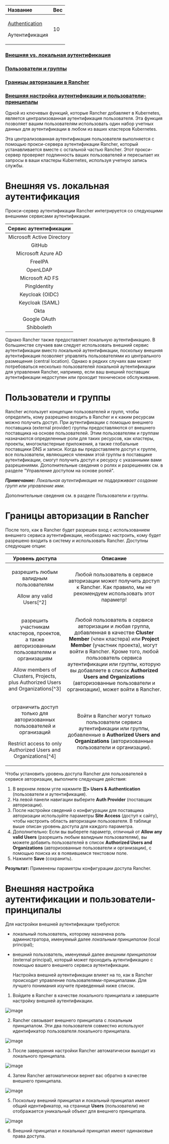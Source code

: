 ﻿


|**Название**|**Вес**|
| :- | :- |
|<p>[Authentication](https://github.com/rancher/docs/blob/master/content/rancher/v2.6/en/admin-settings/authentication/_index.md) </p><p>Аутентификация</p>|10|


### [Внешняя vs. локальная аутентификация](https://github.com/markizz01/test/blob/main/ru/Authentication/Authentication.md#внешняя-vs-локальная-аутентификация-1)

### [Пользователи и группы](https://github.com/markizz01/test/blob/main/ru/Authentication/Authentication.md#пользователи-и-группы-1)

### [Границы авторизации в Rancher](https://github.com/markizz01/test/blob/main/ru/Authentication/Authentication.md#границы-авторизации-в-rancher-1)

### [Внешняя настройка аутентификации и пользователи-принципалы](https://github.com/markizz01/test/blob/main/ru/Authentication/Authentication.md#внешняя-настройка-аутентификации-и-пользователи-принципалы-1)

Одной из ключевых функций, которые Rancher добавляет в Kubernetes, является централизованная аутентификация пользователя. Эта функция позволяет вашим пользователям использовать один набор учетных данных для аутентификации в любом из ваших кластеров Kubernetes.

  Эта централизованная аутентификация пользователя выполняется с помощью прокси-сервера аутентификации Rancher, который устанавливается вместе с остальной частью Rancher. Этот прокси-сервер проверяет подлинность ваших пользователей и пересылает их запросы в ваши кластеры Kubernetes, используя учетную запись службы.
# Внешняя vs. локальная аутентификация
  Прокси-сервер аутентификации Rancher интегрируется со следующими внешними сервисами аутентификации.


|**Сервис аутентификации**|
| :-: |
|Microsoft Active Directory|
|GitHub|
|Microsoft Azure AD|
|FreeIPA|
|OpenLDAP|
|Microsoft AD FS|
|PingIdentity|
|Keycloak (OIDC)|
|Keycloak (SAML)|
|Okta|
|Google OAuth|
|Shibboleth|

  Однако Rancher также предоставляет локальную аутентификацию. В большинстве случаев вам следует использовать внешний сервис аутентификации вместо локальной аутентификации, поскольку внешняя аутентификация позволяет управлять пользователями из центрального размещения (central location). Однако в редких случаях вам может потребоваться несколько пользователей локальной аутентификации для управления Rancher, например, если ваш внешний поставщик аутентификации недоступен или проходит техническое обслуживание.
# Пользователи и группы
  Rancher использует концепции пользователей и групп, чтобы определить, кому разрешено входить в Rancher и к каким ресурсам можно получить доступ. При аутентификации с помощью внешнего поставщика (external provider) группы предоставляются от внешнего поставщика на основе пользователей. Этим пользователям и группам назначаются определенные роли для таких ресурсов, как кластеры, проекты, многокластерные приложения, а также глобальные поставщики DNS и записи. Когда вы предоставляете доступ к группе, все пользователи, являющиеся членами этой группы в поставщике аутентификации, смогут получить доступ к ресурсу с указанными вами разрешениями. Дополнительные сведения о ролях и разрешениях см. в разделе "Управление доступом на основе ролей".

***Примечание:** Локальная аутентификация не поддерживает создание групп или управление ими.*

  Дополнительные сведения см. в разделе Пользователи и группы.

# Границы авторизации в Rancher
  После того, как в Rancher будет разрешен вход с использованием внешнего сервиса аутентификации, необходимо настроить, кому будет разрешено входить в систему и использовать Rancher. Доступны следующие опции:


|**Уровень доступа**|**Описание**|
| :-: | :-: |
|<p>разрешить любым валидным пользователям</p><p>Allow any valid Users[^2]</p>|Любой пользователь в сервисе авторизации может получить доступ к Rancher. Как правило, мы не рекомендуем использовать этот параметр!|
|<p>разрешить участникам кластеров, проектов, а также авторизованным пользователям и организациям</p><p>Allow members of Clusters, Projects, plus Authorized Users and Organizations[^3]</p>|Любой пользователь в сервисе авторизации и любая группа, добавленная в качестве **Cluster Member** (член кластера) или **Project Member** (участник проекта), могут войти в Rancher. Кроме того, любой пользователь сервиса аутентификации или группы, которую вы добавляете в список **Authorized Users and Organizations** (авторизованные пользователи и организации), может войти в Rancher.|
|<p>ограничить доступ только для авторизованных пользователей и организаций</p><p>Restrict access to only Authorized Users and Organizations[^4]</p>|Войти в Rancher могут только пользователи сервиса аутентификации или группы, добавленные в **Authorized Users and Organizations** (авторизованные пользователи и организации).|

  Чтобы установить уровень доступа Rancher для пользователей в сервисе авторизации, выполните следующие действия:

1. В верхнем левом угле нажмите **☰> Users & Authentication** (пользователи и аутентификация).
1. На левой панели навигации выберите **Auth Provider** (поставщик авторизации).
1. После настройки сведений о конфигурации для поставщика авторизации используйте параметры **Site Access** (доступ к сайту), чтобы настроить область авторизации пользователя. В таблице выше описан уровень доступа для каждого параметра.
1. Дополнительно: Если вы выберете параметр, отличный от **Allow any valid Users** (разрешить любым валидным пользователям), вы можете добавить пользователей в список **Authorized Users and Organizations** (авторизованные пользователи и организации), с помощью поиска их в появившемся текстовом поле.
1. Нажмите **Save** (сохранить).

**Результат:** Применены параметры конфигурации доступа Rancher.


# Внешняя настройка аутентификации и пользователи-принципалы
Для настройки внешней аутентификации требуются:

- локальный пользователь, которому назначена роль администратора, именуемый далее *локальным принципалом* (local principal);
- внешний пользователь, именуемый далее *внешним принципалом* (external principal), который может проходить аутентификацию с помощью вашего внешнего сервиса аутентификации.

  Настройка внешней аутентификации влияет на то, как в Rancher происходит управление пользователями-принципалами. Для лучшего понимания изучите приведенный ниже список.

1. Войдите в Rancher в качестве локального принципала и завершите настройку внешней аутентификации.

![image](https://user-images.githubusercontent.com/119851242/207583431-9bf18187-bf47-463c-ba4f-4fd8374369ef.png)


2. Rancher связывает внешнего принципала с локальным принципалом. Эти два пользователя совместно используют идентификатор пользователя локального принципала.

![image](https://user-images.githubusercontent.com/119851242/207583465-58b3e47b-5da2-4945-bb95-2464d7465522.png)


3. После завершения настройки Rancher автоматически выходит из локального принципала.

![image](https://user-images.githubusercontent.com/119851242/207583496-551ee87d-024f-436f-a223-88dcfde9ea91.png)


4. Затем Rancher автоматически вернет вас обратно в качестве внешнего принципала.

![image](https://user-images.githubusercontent.com/119851242/207583539-4c62d803-1082-42a8-89e8-a900815ed359.png)


5. Поскольку внешний принципал и локальный принципал имеют общий идентификатор, на странице **Users** (пользователи) не отображается уникальный объект для внешнего принципала.

![image](https://user-images.githubusercontent.com/119851242/207583566-379c620c-f018-4bc6-b889-dd95b1fb78e3.png)


6. Внешний принципал и локальный принципал имеют одинаковые права доступа.


 
